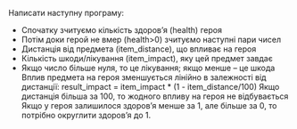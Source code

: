 Написати наступну програму:

- Спочатку зчитуємо кількість здоров’я (health) героя
- Потім доки герой не вмер (health>0) зчитуємо наступні пари чисел
- Дистанція від предмета (item_distance), що впливає на героя
- Кількість шкоди/лікування (item_impact), яку цей предмет завдає 
- Якщо число більше нуля, то це лікування; якщо менше – це шкода
Вплив предмета на героя зменшується лінійно в залежності від дистанції:
result_impact = item_impact * (1 - item_distance/100)
Якщо дистанція більша за 100, то жодного впливу на героя не відбувається
Якщо у героя залишилося здоров’я менше за 1, але більше за 0, то потрібно округлити здоров’я до 1.